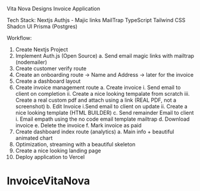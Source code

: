 Vita Nova Designs Invoice Application

Tech Stack:
Nextjs
Authjs - Majic links
MailTrap
TypeScript
Tailwind CSS
Shadcn UI
Prisma (Postgres)

Workflow:

1. Create Nextjs Project
2. Implement Auth.js (Open Source)
   a. Send email magic links with mailtrap (nodemailer)
3. Create customer verify route
4. Create an onboarding route -> Name and Address -> later for the invoice
5. Create a dashboard layout
6. Create invoice management route
   a. Create invoice
   i. Send email to client on completion
   ii. Create a nice looking tempalate from scratch
   iii. Create a real custom pdf and attach using a link (REAL PDF, not a screenshot)
   b. Edit Invoice
   i.Send email to client on update
   ii. Create a nice looking template (HTML BUILDER)
   c. Send remainder Email to client
   i. Email empath using the no code email template mailtrap
   d. Download invoice
   e. Delete the invoice
   f. Mark invoice as paid
7. Create dashboard index route (analytics)
   a. Main info + beautiful animated chart
8. Optimization, streaming with a beautiful skeleton
9. Create a nice looking landing page
10. Deploy application to Vercel

# InvoiceVitaNova
